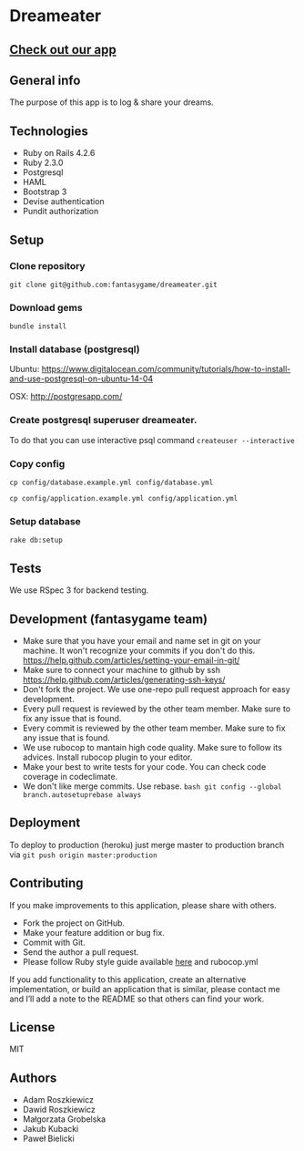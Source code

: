 # Dreameater

## [Check out our app](http://dreameater.herokuapp.com/)

## General info

The purpose of this app is to log & share your dreams.

## Technologies

* Ruby on Rails 4.2.6
* Ruby 2.3.0
* Postgresql
* HAML
* Bootstrap 3
* Devise authentication
* Pundit authorization

## Setup
### Clone repository
`git clone git@github.com:fantasygame/dreameater.git`

### Download gems
`bundle install`

### Install database (postgresql)

Ubuntu: https://www.digitalocean.com/community/tutorials/how-to-install-and-use-postgresql-on-ubuntu-14-04

OSX: http://postgresapp.com/

### Create postgresql superuser dreameater.

To do that you can use interactive psql command
`createuser --interactive`

### Copy config
`cp config/database.example.yml config/database.yml`

`cp config/application.example.yml config/application.yml`

### Setup database
`rake db:setup`

## Tests
We use RSpec 3 for backend testing.

## Development (fantasygame team)
* Make sure that you have your email and name set in git on your machine. It won't recognize your commits if you don't do this. https://help.github.com/articles/setting-your-email-in-git/
* Make sure to connect your machine to github by ssh https://help.github.com/articles/generating-ssh-keys/
* Don't fork the project. We use one-repo pull request approach for easy development.
* Every pull request is reviewed by the other team member. Make sure to fix any issue that is found.
* Every commit is reviewed by the other team member. Make sure to fix any issue that is found.
* We use rubocop to mantain high code quality. Make sure to follow its advices. Install rubocop plugin to your editor.
* Make your best to write tests for your code. You can check code coverage in codeclimate.
* We don't like merge commits. Use rebase. `bash git config --global branch.autosetuprebase always `

## Deployment
To deploy to production (heroku) just merge master to production branch via
`git push origin master:production`

## Contributing

If you make improvements to this application, please share with others.

* Fork the project on GitHub.
* Make your feature addition or bug fix.
* Commit with Git.
* Send the author a pull request.
* Please follow Ruby style guide available [here](https://github.com/bbatsov/ruby-style-guide) and rubocop.yml

If you add functionality to this application, create an alternative
implementation, or build an application that is similar, please contact
me and I’ll add a note to the README so that others can find your work.

## License

MIT

## Authors

* Adam Roszkiewicz
* Dawid Roszkiewicz
* Małgorzata Grobelska
* Jakub Kubacki
* Paweł Bielicki
